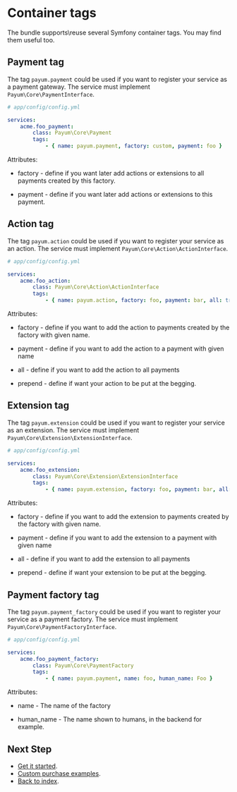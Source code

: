 # Container tags

The bundle supports\reuse several Symfony container tags. You may find them useful too.
 
## Payment tag

The tag `payum.payment` could be used if you want to register your service as a payment gateway. 
The service must implement `Payum\Core\PaymentInterface`.

```yaml
# app/config/config.yml

services:
    acme.foo_payment:
        class: Payum\Core\Payment
        tags:
            - { name: payum.payment, factory: custom, payment: foo }
```

Attributes:

* factory - define if you want later add actions or extensions to all payments created by this factory.

* payment - define if you want later add actions or extensions to this payment.

## Action tag

The tag `payum.action` could be used if you want to register your service as an action. 
The service must implement `Payum\Core\Action\ActionInterface`.

```yaml
# app/config/config.yml

services:
    acme.foo_action:
        class: Payum\Core\Action\ActionInterface
        tags:
            - { name: payum.action, factory: foo, payment: bar, all: true, prepend: false }
```

Attributes:

* factory - define if you want to add the action to payments created by the factory with given name.

* payment - define if you want to add the action to a payment with given name

* all - define if you want to add the action to all payments

* prepend - define if want your action to be put at the begging.

## Extension tag

The tag `payum.extension` could be used if you want to register your service as an extension. 
The service must implement `Payum\Core\Extension\ExtensionInterface`.

```yaml
# app/config/config.yml

services:
    acme.foo_extension:
        class: Payum\Core\Extension\ExtensionInterface
        tags:
            - { name: payum.extension, factory: foo, payment: bar, all: true, prepend: false }
```

Attributes:

* factory - define if you want to add the extension to payments created by the factory with given name.

* payment - define if you want to add the extension to a payment with given name

* all - define if you want to add the extension to all payments

* prepend - define if want your extension to be put at the begging.

## Payment factory tag

The tag `payum.payment_factory` could be used if you want to register your service as a payment factory. 
The service must implement `Payum\Core\PaymentFactoryInterface`.

```yaml
# app/config/config.yml

services:
    acme.foo_payment_factory:
        class: Payum\Core\PaymentFactory
        tags:
            - { name: payum.payment, name: foo, human_name: Foo }
```

Attributes:

* name - The name of the factory

* human_name - The name shown to humans, in the backend for example.

## Next Step

* [Get it started](get_it_started.md).
* [Custom purchase examples](custom_purchase_examples.md).
* [Back to index](index.md).

